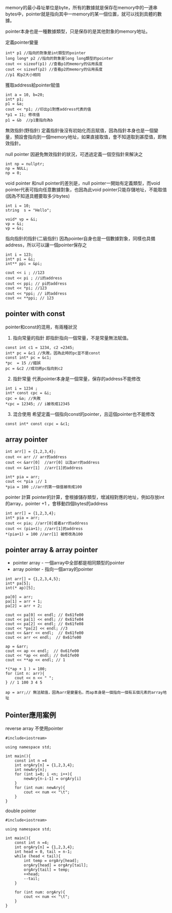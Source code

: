 memory的最小尋址單位是byte，所有的數據就是保存在memory中的一連串bytes中，pointer就是指向其中一memory的某一個位置，就可以找到具體的數據。

pointer本身也是一種數據類型，只是保存的是其他對象的memory地址。

定義pointer變量
```
int* p1 //指向的對象是int類型的pointer
long long* p2 //指向的對象是long long類型的pointer
cout << sizeof(p1) //查看p1的memory的佔用長度
cout << sizeof(p2) //查看p2的memory的佔用長度
//p1 和p2大小相同

```

獲取address給pointer賦值
```
int a = 10, b=20;
int* p1;
p1 = &a;
cout << *p1; //印出p1對應address代表的值
*p1 = 11; 修改值
p1 = &b  //p1重指向為b
```

無效指針(野指針)
定義指針後沒有初始化而且賦值，因為指針本身也是一個變量，預設會指向到一個memory地址，如果直接取值，會不知道取到甚麼值，即無效指針。

null pointer
因避免無效指針的狀況，可透過定義一個空指針來解決之
```
int np = nullptr;
np = NULL;
np = 0;
```

void pointer
和null pointer的差別是，null pointer一開始有定義類型，而void pointer代表可指向任意數據對象，也因為此void pointer只能存儲地址，不能取值(因為不知道具體要取多少bytes)
```
int i = 10;
string  s = "Hello";

void* vp = &i;
vp = &i;
vp = &s;
```


指向指針的指針(二級指針)
因為pointer自身也是一個數據對象，同樣也具備address，所以可以讓一個pointer保存之
```
int i = 123;
int* pi = &i;
int** ppi = &pi;

cout << i ; //123
cout << pi ; //i的address
cout << ppi; // pi的address
cout << *pi; //123
cout << *ppi; // i的address
cout << **ppi; // 123
```


## pointer with const
pointer和const的混用，有兩種狀況
1. 指向常量的指針
   即指針指向一個常量，不是常量無法賦值。
```
const int c1 = 1234, c2 =2345;
int* pc = &c1 //失敗，因為此時的pc並不是const
const int* pc = &c1;
*pc  = 15 //錯誤
pc = &c2 //成功將pc指向到c2

```
2. 指針常量
   代表pointer本身是一個常量，保存的address不能修改
```
int i = 1234 ;
int* const cpc = &i;
cpc = &a; //失敗
*cpc = 12345; // i被改成12345
```

3. 混合使用
   希望定義一個指向const的pointer，且這個pointer也不能修改
```
const int* const ccpc = &c1;
```


## array pointer
```
int arr[] = {1,2,3,4};
cout << arr // arr的address
cout << &arr[0]  //arr[0] 以及arr的address
cout << &arr[1]  //arr[1]的address

int* pia = arr;
cout << *pia ;// 1
*pia = 100 ;//arr的第一個值被改成100
```

pointer 計算
pointer的計算，會根據儲存類型，增減相對應的地址，例如存放int的array，pointer +1 ，會移動四個bytes的address
```
int arr[] = {1,2,3,4};
int* pia = arr;
cout << pia; //arr[0]或者arr的address
cout << (pia+1); //arr[1]的address 
*(pia+1) = 100 //arr[1] 被修改為100
```


## pointer array & array pointer
- pointer array - 一個array中全部都是相同類型的pointer
- array pointer - 指向一個array的pointer
```
int arr[] = {1,2,3,4,5};
int* pa[5];
int(* ap)[5];

pa[0] = arr;
pa[1] = arr + 1;
pa[2] = arr + 2;

cout << pa[0] << endl; // 0x61fe00
cout << pa[1] << endl; // 0x61fe04
cout << pa[2] << endl; // 0x61fe08
cout << *pa[2] << endl; //3
cout << &arr << endl;  // 0x61fe00
cout << arr << endl;  // 0x61fe00

ap = &arr;
cout << ap << endl;  // 0x61fe00
cout << *ap << endl; // 0x61fe00
cout << **ap << endl; // 1

*(*ap + 1 ) = 100;
for (int n: arr){
	cout << n << " ";
} // 1 100 3 4 5

ap = arr;// 無法賦值，因為arr是變量名，而ap本身是一個指向一個有五個元素的array地址
```



## Pointer應用案例
reverse array
不使用pointer
```
#include<iostream>

using namespace std;

int main(){
	const int n =4
	int orgAry[n] = {1,2,3,4};
	int newAry[n];
	for (int i=0; i <n; i++){
		newAry[n-i-1] = orgAry[i]
	}
	for (int num: newAry){
		cout << num << "\t";
	}
}

```

double pointer
```
#include<iostream>

using namespace std;

int main(){
	const int n =4;
	int orgAry[n] = {1,2,3,4};
	int head = 0, tail = n-1;
	while (head < tail){
		int temp = orgAry[head];
		orgAry[head] = orgAry[tail];
		orgAry[tail] = temp;
		++head;
		--tail;
	}

	for (int num: orgAry){
		cout << num << "\t";
	}
}

```